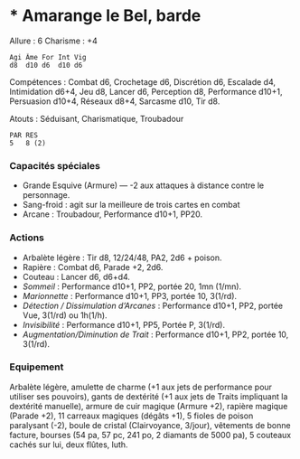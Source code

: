 
# * Amarange le Bel, barde

Allure : 6
Charisme : +4

	Agi	Âme	For	Int	Vig
	d8	d10	d6	d10	d6

Compétences : Combat d6, Crochetage d6, Discrétion d6, Escalade d4, Intimidation d6+4, Jeu d8, Lancer d6, Perception d8, Performance d10+1, Persuasion d10+4, Réseaux d8+4, Sarcasme d10, Tir d8.

Atouts : Séduisant, Charismatique, Troubadour

	PAR	RES
	5   8 (2)

### Capacités spéciales
- Grande Esquive (Armure) — -2 aux attaques à distance contre le personnage.
- Sang-froid : agit sur la meilleure de trois cartes en combat
- Arcane : Troubadour, Performance d10+1, PP20.

### Actions
- Arbalète légère : Tir d8, 12/24/48, PA2, 2d6 + poison.
- Rapière : Combat d6, Parade +2, 2d6.
- Couteau : Lancer d6, d6+d4.
- _Sommeil_ : Performance d10+1, PP2, portée 20, 1mn (1/mn).
- _Marionnette_ : Performance d10+1, PP3, portée 10, 3(1/rd).
- _Détection / Dissimulation d’Arcanes_ : Performance d10+1, PP2, portée Vue, 3(1/rd) ou 1h(1/h).
- _Invisibilité_ : Performance d10+1, PP5, Portée P, 3(1/rd).
- _Augmentation/Diminution de Trait_ : Performance d10+1, PP2, portée 10, 3(1/rd).

### Equipement
Arbalète légère, amulette de charme (+1 aux jets de performance pour utiliser ses pouvoirs), gants de dextérité (+1 aux jets de Traits impliquant la dextérité manuelle), armure de cuir magique (Armure +2), rapière magique (Parade +2), 11 carreaux magiques (dégâts +1), 5 fioles de poison paralysant (-2), boule de cristal (Clairvoyance, 3/jour), vêtements de bonne facture, bourses (54 pa, 57 pc, 241 po, 2 diamants de 5000 pa), 5 couteaux cachés sur lui, deux flûtes, luth.
